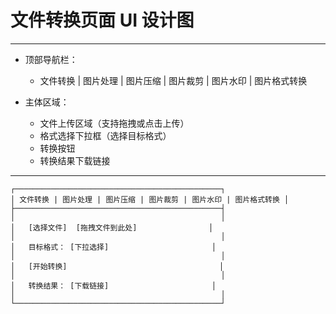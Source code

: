 # 文件转换页面 UI 设计图

---

- 顶部导航栏：
  - 文件转换 | 图片处理 | 图片压缩 | 图片裁剪 | 图片水印 | 图片格式转换

- 主体区域：
  - 文件上传区域（支持拖拽或点击上传）
  - 格式选择下拉框（选择目标格式）
  - 转换按钮
  - 转换结果下载链接

---

```
┌──────────────────────────────────────────────┐
│ 文件转换 | 图片处理 | 图片压缩 | 图片裁剪 | 图片水印 | 图片格式转换 │
├──────────────────────────────────────────────┤
│                                              │
│   [选择文件]  [拖拽文件到此处]                │
│                                              │
│   目标格式： [下拉选择]                       │
│                                              │
│   [开始转换]                                  │
│                                              │
│   转换结果： [下载链接]                       │
│                                              │
└──────────────────────────────────────────────┘
``` 